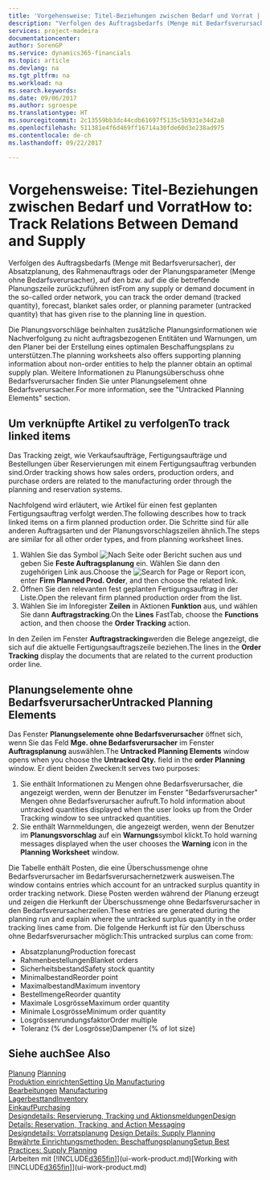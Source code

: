```yaml
---
title: 'Vorgehensweise: Titel-Beziehungen zwischen Bedarf und Vorrat | Microsoft Docs'
description: "Verfolgen des Auftragsbedarfs (Menge mit Bedarfsverursacher), der Absatzplanung, des Rahmenauftrags oder der Planungsparameter (Menge ohne Bedarfsverursacher), auf den bzw. auf die die betreffende Planungszeile zurückzuführen ist"
services: project-madeira
documentationcenter: 
author: SorenGP
ms.service: dynamics365-financials
ms.topic: article
ms.devlang: na
ms.tgt_pltfrm: na
ms.workload: na
ms.search.keywords: 
ms.date: 09/06/2017
ms.author: sgroespe
ms.translationtype: HT
ms.sourcegitcommit: 2c13559bb3dc44cdb61697f5135c5b931e34d2a8
ms.openlocfilehash: 511381e4f6d469ff16714a30fde60d3e238ad975
ms.contentlocale: de-ch
ms.lasthandoff: 09/22/2017

---
```

# <a name="how-to-track-relations-between-demand-and-supply"></a><span data-ttu-id="a38c8-103">Vorgehensweise: Titel-Beziehungen zwischen Bedarf und Vorrat</span><span class="sxs-lookup"><span data-stu-id="a38c8-103">How to: Track Relations Between Demand and Supply</span></span>
<span data-ttu-id="a38c8-104">Verfolgen des Auftragsbedarfs (Menge mit Bedarfsverursacher), der Absatzplanung, des Rahmenauftrags oder der Planungsparameter (Menge ohne Bedarfsverursacher), auf den bzw. auf die die betreffende Planungszeile zurückzuführen ist</span><span class="sxs-lookup"><span data-stu-id="a38c8-104">From any supply or demand document in the so-called order network, you can track the order demand (tracked quantity), forecast, blanket sales order, or planning parameter (untracked quantity) that has given rise to the planning line in question.</span></span>

<span data-ttu-id="a38c8-105">Die Planungsvorschläge beinhalten zusätzliche Planungsinformationen wie  Nachverfolgung zu nicht auftragsbezogenen Entitäten und  Warnungen, um den Planer bei der Erstellung eines optimalen Beschaffungsplans zu unterstützen.</span><span class="sxs-lookup"><span data-stu-id="a38c8-105">The planning worksheets also offers supporting planning information about non-order entities to help the planner obtain an optimal supply plan.</span></span> <span data-ttu-id="a38c8-106">Weitere Informationen zu Planungsüberschuss ohne Bedarfsverursacher finden Sie unter  Planungselement ohne Bedarfsverursacher.</span><span class="sxs-lookup"><span data-stu-id="a38c8-106">For more information, see the "Untracked Planning Elements" section.</span></span>

## <a name="to-track-linked-items"></a><span data-ttu-id="a38c8-107">Um verknüpfte Artikel zu verfolgen</span><span class="sxs-lookup"><span data-stu-id="a38c8-107">To track linked items</span></span>
<span data-ttu-id="a38c8-108">Das Tracking zeigt, wie Verkaufsaufträge, Fertigungsaufträge und Bestellungen über Reservierungen mit einem Fertigungsauftrag verbunden sind.</span><span class="sxs-lookup"><span data-stu-id="a38c8-108">Order tracking shows how sales orders, production orders, and purchase orders are related to the manufacturing order through the planning and reservation systems.</span></span>

<span data-ttu-id="a38c8-109">Nachfolgend wird erläutert, wie Artikel für einen fest geplanten Fertigungsauftrag verfolgt werden.</span><span class="sxs-lookup"><span data-stu-id="a38c8-109">The following describes how to track linked items on a firm planned production order.</span></span> <span data-ttu-id="a38c8-110">Die Schritte sind für alle anderen Auftragsarten und der Planungsvorschlagszeilen ähnlich.</span><span class="sxs-lookup"><span data-stu-id="a38c8-110">The steps are similar for all other order types, and from planning worksheet lines.</span></span>

1. <span data-ttu-id="a38c8-111">Wählen Sie das Symbol ![Nach Seite oder Bericht suchen](media/ui-search/search_small.png "Symbol Nach Seite oder Bericht suchen") aus und geben Sie **Feste Auftragsplanung** ein. Wählen Sie dann den zugehörigen Link aus.</span><span class="sxs-lookup"><span data-stu-id="a38c8-111">Choose the ![Search for Page or Report](media/ui-search/search_small.png "Search for Page or Report icon") icon, enter **Firm Planned Prod. Order**, and then choose the related link.</span></span>
2. <span data-ttu-id="a38c8-112">Öffnen Sie den relevanten fest geplanten Fertigungsauftrag in der Liste.</span><span class="sxs-lookup"><span data-stu-id="a38c8-112">Open the relevant firm planned production order from the list.</span></span>
3. <span data-ttu-id="a38c8-113">Wählen Sie im Inforegister **Zeilen** in Aktionen **Funktion** aus, und wählen Sie dann **Auftragstracking**.</span><span class="sxs-lookup"><span data-stu-id="a38c8-113">On the **Lines** FastTab, choose the **Functions** action, and then choose the **Order Tracking** action.</span></span>

<span data-ttu-id="a38c8-114">In den Zeilen im Fenster **Auftragstracking**werden die Belege angezeigt, die sich auf die aktuelle Fertigungsauftragszeile beziehen.</span><span class="sxs-lookup"><span data-stu-id="a38c8-114">The lines in the **Order Tracking** display the documents that are related to the current production order line.</span></span>

## <a name="untracked-planning-elements"></a><span data-ttu-id="a38c8-115">Planungselemente ohne Bedarfsverursacher</span><span class="sxs-lookup"><span data-stu-id="a38c8-115">Untracked Planning Elements</span></span>
<span data-ttu-id="a38c8-116">Das Fenster **Planungselemente ohne Bedarfsverursacher** öffnet sich, wenn Sie das Feld **Mge. ohne Bedarfsverursacher** im Fenster **Auftragsplanung** auswählen.</span><span class="sxs-lookup"><span data-stu-id="a38c8-116">The **Untracked Planning Elements** window opens when you choose the **Untracked Qty.** field in the **order Planning** window.</span></span> <span data-ttu-id="a38c8-117">Er dient beiden Zwecken:</span><span class="sxs-lookup"><span data-stu-id="a38c8-117">It serves two purposes:</span></span>

1. <span data-ttu-id="a38c8-118">Sie enthält Informationen zu Mengen ohne Bedarfsverursacher, die angezeigt werden, wenn der Benutzer im Fenster "Bedarfsverursacher" Mengen ohne Bedarfsverursacher aufruft.</span><span class="sxs-lookup"><span data-stu-id="a38c8-118">To hold information about untracked quantities displayed when the user looks up from the Order Tracking window to see untracked quantities.</span></span>
2. <span data-ttu-id="a38c8-119">Sie enthält Warnmeldungen, die angezeigt werden, wenn der Benutzer im **Planungsvorschlag** auf ein **Warnungs**symbol klickt.</span><span class="sxs-lookup"><span data-stu-id="a38c8-119">To hold warning messages displayed when the user chooses the **Warning** icon in the **Planning Worksheet** window.</span></span>

<span data-ttu-id="a38c8-120">Die Tabelle enthält Posten, die eine Überschussmenge ohne Bedarfsverursacher im Bedarfsverursachernetzwerk ausweisen.</span><span class="sxs-lookup"><span data-stu-id="a38c8-120">The window contains entries which account for an untracked surplus quantity in order tracking network.</span></span> <span data-ttu-id="a38c8-121">Diese Posten werden während der Planung erzeugt und zeigen die Herkunft der Überschussmenge ohne Bedarfsverursacher in den Bedarfsverursacherzeilen.</span><span class="sxs-lookup"><span data-stu-id="a38c8-121">These entries are generated during the planning run and explain where the untracked surplus quantity in the order tracking lines came from.</span></span> <span data-ttu-id="a38c8-122">Die folgende Herkunft ist für den Überschuss ohne Bedarfsverursacher möglich:</span><span class="sxs-lookup"><span data-stu-id="a38c8-122">This untracked surplus can come from:</span></span>

- <span data-ttu-id="a38c8-123">Absatzplanung</span><span class="sxs-lookup"><span data-stu-id="a38c8-123">Production forecast</span></span>
- <span data-ttu-id="a38c8-124">Rahmenbestellungen</span><span class="sxs-lookup"><span data-stu-id="a38c8-124">Blanket orders</span></span>
- <span data-ttu-id="a38c8-125">Sicherheitsbestand</span><span class="sxs-lookup"><span data-stu-id="a38c8-125">Safety stock quantity</span></span>
- <span data-ttu-id="a38c8-126">Minimalbestand</span><span class="sxs-lookup"><span data-stu-id="a38c8-126">Reorder point</span></span>
- <span data-ttu-id="a38c8-127">Maximalbestand</span><span class="sxs-lookup"><span data-stu-id="a38c8-127">Maximum inventory</span></span>
- <span data-ttu-id="a38c8-128">Bestellmenge</span><span class="sxs-lookup"><span data-stu-id="a38c8-128">Reorder quantity</span></span>
- <span data-ttu-id="a38c8-129">Maximale Losgrösse</span><span class="sxs-lookup"><span data-stu-id="a38c8-129">Maximum order quantity</span></span>
- <span data-ttu-id="a38c8-130">Minimale Losgrösse</span><span class="sxs-lookup"><span data-stu-id="a38c8-130">Minimum order quantity</span></span>
- <span data-ttu-id="a38c8-131">Losgrössenrundungsfaktor</span><span class="sxs-lookup"><span data-stu-id="a38c8-131">Order multiple</span></span>
- <span data-ttu-id="a38c8-132">Toleranz (% der Losgrösse)</span><span class="sxs-lookup"><span data-stu-id="a38c8-132">Dampener (% of lot size)</span></span>

## <a name="see-also"></a><span data-ttu-id="a38c8-133">Siehe auch</span><span class="sxs-lookup"><span data-stu-id="a38c8-133">See Also</span></span>  
<span data-ttu-id="a38c8-134">[Planung](production-planning.md) </span><span class="sxs-lookup"><span data-stu-id="a38c8-134">[Planning](production-planning.md) </span></span>  
[<span data-ttu-id="a38c8-135">Produktion einrichten</span><span class="sxs-lookup"><span data-stu-id="a38c8-135">Setting Up Manufacturing</span></span>](production-configure-production-processes.md)  
<span data-ttu-id="a38c8-136">[Bearbeitungen](production-manage-manufacturing.md)  </span><span class="sxs-lookup"><span data-stu-id="a38c8-136">[Manufacturing](production-manage-manufacturing.md)  </span></span>  
[<span data-ttu-id="a38c8-137">Lagerbesttand</span><span class="sxs-lookup"><span data-stu-id="a38c8-137">Inventory</span></span>](inventory-manage-inventory.md)  
[<span data-ttu-id="a38c8-138">Einkauf</span><span class="sxs-lookup"><span data-stu-id="a38c8-138">Purchasing</span></span>](purchasing-manage-purchasing.md)  
[<span data-ttu-id="a38c8-139">Designdetails: Reservierung, Tracking und Aktionsmeldungen</span><span class="sxs-lookup"><span data-stu-id="a38c8-139">Design Details: Reservation, Tracking, and Action Messaging</span></span>](design-details-reservation-order-tracking-and-action-messaging.md)  
<span data-ttu-id="a38c8-140">[Designdetails: Vorratsplanung](design-details-supply-planning.md) </span><span class="sxs-lookup"><span data-stu-id="a38c8-140">[Design Details: Supply Planning](design-details-supply-planning.md) </span></span>  
[<span data-ttu-id="a38c8-141">Bewährte Einrichtungsmethoden: Beschaffungsplanung</span><span class="sxs-lookup"><span data-stu-id="a38c8-141">Setup Best Practices: Supply Planning</span></span>](setup-best-practices-supply-planning.md)  
<span data-ttu-id="a38c8-142">[Arbeiten mit [!INCLUDE[d365fin](includes/d365fin_md.md)]](ui-work-product.md)</span><span class="sxs-lookup"><span data-stu-id="a38c8-142">[Working with [!INCLUDE[d365fin](includes/d365fin_md.md)]](ui-work-product.md)</span></span>

